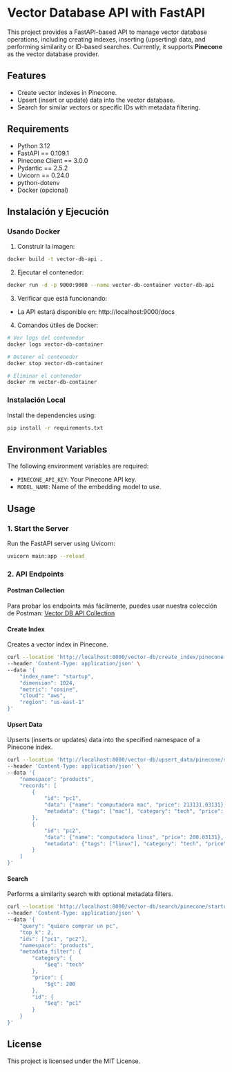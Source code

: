 # Vector Database API with FastAPI

This project provides a FastAPI-based API to manage vector database operations, including creating indexes, inserting (upserting) data, and performing similarity or ID-based searches. Currently, it supports **Pinecone** as the vector database provider.

## Features

- Create vector indexes in Pinecone.
- Upsert (insert or update) data into the vector database.
- Search for similar vectors or specific IDs with metadata filtering.

## Requirements

- Python 3.12
- FastAPI == 0.109.1
- Pinecone Client == 3.0.0
- Pydantic == 2.5.2
- Uvicorn == 0.24.0
- python-dotenv
- Docker (opcional)

## Instalación y Ejecución

### Usando Docker

1. Construir la imagen:
```bash
docker build -t vector-db-api .
```

2. Ejecutar el contenedor:
```bash
docker run -d -p 9000:9000 --name vector-db-container vector-db-api
```

3. Verificar que está funcionando:
- La API estará disponible en: http://localhost:9000/docs

4. Comandos útiles de Docker:
```bash
# Ver logs del contenedor
docker logs vector-db-container

# Detener el contenedor
docker stop vector-db-container

# Eliminar el contenedor
docker rm vector-db-container
```

### Instalación Local

Install the dependencies using:

```bash
pip install -r requirements.txt
```

## Environment Variables

The following environment variables are required:

- `PINECONE_API_KEY`: Your Pinecone API key.
- `MODEL_NAME`: Name of the embedding model to use.

## Usage

### 1. Start the Server

Run the FastAPI server using Uvicorn:

```bash
uvicorn main:app --reload
```

### 2. API Endpoints

#### Postman Collection
Para probar los endpoints más fácilmente, puedes usar nuestra colección de Postman:
[Vector DB API Collection](https://sumer-07062021.postman.co/workspace/SUMER~148b538f-9145-4526-8806-bb1cc611d3bd/collection/16642082-d356100e-f0fc-461e-b19f-65935b064b38?action=share&creator=16642082&active-environment=16640760-5fde9fd8-7328-4098-8d82-c9d5fa254624)

#### Create Index

Creates a vector index in Pinecone.

```bash
curl --location 'http://localhost:8000/vector-db/create_index/pinecone' \
--header 'Content-Type: application/json' \
--data '{
    "index_name": "startup",
    "dimension": 1024,
    "metric": "cosine",
    "cloud": "aws",
    "region": "us-east-1"
}'
```

#### Upsert Data

Upserts (inserts or updates) data into the specified namespace of a Pinecone index.

```bash
curl --location 'http://localhost:8000/vector-db/upsert_data/pinecone/startup' \
--header 'Content-Type: application/json' \
--data '{
    "namespace": "products",
    "records": [
        {
            "id": "pc1",
            "data": {"name": "computadora mac", "price": 213131.03131},
            "metadata": {"tags": ["mac"], "category": "tech", "price": 2000,  "id": "pc1"}
        },
        {
            "id": "pc2",
            "data": {"name": "computadora linux", "price": 200.03131},
            "metadata": {"tags": ["linux"], "category": "tech", "price": 1000,  "id": "pc2"}
        }
    ]
}'
```

#### Search

Performs a similarity search with optional metadata filters.

```bash
curl --location 'http://localhost:8000/vector-db/search/pinecone/startup' \
--header 'Content-Type: application/json' \
--data '{
    "query": "quiero comprar un pc",
    "top_k": 2,
    "ids": ["pc1", "pc2"],
    "namespace": "products",
    "metadata_filter": {
        "category": {
            "$eq": "tech"
        },
        "price": {
            "$gt": 200
        },
        "id": {
            "$eq": "pc1"
        }
    }
}'
```

## License

This project is licensed under the MIT License.
